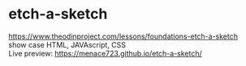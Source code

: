 # etch-a-sketch <br>
https://www.theodinproject.com/lessons/foundations-etch-a-sketch <br>
show case HTML, JAVAscript, CSS <br>
Live preview: https://menace723.github.io/etch-a-sketch/ <br>
